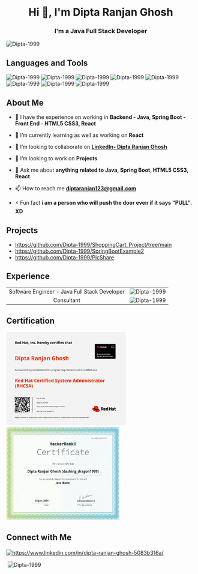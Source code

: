 <h1 align="center">Hi 👋, I'm Dipta Ranjan Ghosh</h1>
<h3 align="center">I'm a Java Full Stack Developer</h3>

<p align="left"> <img src="https://komarev.com/ghpvc/?username=Dipta-1999&label=Profile%20views&color=0e75b6&style=flat" alt="Dipta-1999" /> </p>

## Languages and Tools

<p align="left"> 
  <img src="https://res.cloudinary.com/practicaldev/image/fetch/s--3ix0rFmo--/c_imagga_scale,f_auto,fl_progressive,h_420,q_auto,w_1000/https://dev-to-uploads.s3.amazonaws.com/uploads/articles/dmmxiwgyuzodl7yqyuca.jpeg" alt="Dipta-1999" width="100px" height="45px"/> 
  <img src="https://cdn.clever-cloud.com/uploads/2023/06/java.svg" alt="Dipta-1999" width="100px" height="45px"/> <img src="https://miro.medium.com/v2/resize:fit:1400/1*TTM5AleQfFJ-mItttJROdg.jpeg" alt="Dipta-1999" width="100px" height="45px"/> <img src="https://cloud2data.com/wp-content/uploads/2023/01/HTML-CSS-Review.png" alt="Dipta-1999" width="`40px" height="50px"/> 
  <img src="https://miro.medium.com/v2/resize:fit:783/1*Kj8Eq401fP2ecTY8r9B89Q.png" alt="Dipta-1999" width="100px" height="50px"/>
  <img src="https://miro.medium.com/v2/resize:fit:733/1*D4AjT789uZObZcMr5MGcug.png" alt="Dipta-1999" width="140px" height="50px"/>
  <img src="https://logodix.com/logo/996400.png" alt="Dipta-1999" width="200px" height="50px"/>
  <img src="https://cdn0.iconfinder.com/data/icons/logos-brands-in-colors/128/react-512.png" alt="Dipta-1999" width="50px" height="50px"/>
</p>  


## About Me
  
- 🔭 I have the experience on working in **Backend - Java, Spring Boot - Front End - HTML5 CSS3, React**

- 🌱 I’m currently learning as well as working on **React**

- 👯 I’m looking to collaborate on **[LinkedIn- Dipta Ranjan Ghosh]([https://www.linkedin.com/in/ankit-pramanik-179765181/](https://www.linkedin.com/in/dipta-ranjan-ghosh-5083b316a/))**

- 🤝 I’m looking to work on **Projects**

- 💬 Ask me about **anything related to Java, Spring Boot, HTML5 CSS3, React**

- 📫 How to reach me **diptaranjan123@gmail.com**

- ⚡ Fun fact **i am a person who will push the door even if it says "PULL". XD**


## Projects
-  https://github.com/Dipta-1999/ShoppingCart_Project/tree/main
-  https://github.com/Dipta-1999/SpringBootExample2
-  https://github.com/Dipta-1999/PicShare


## Experience
<table>
  <tr>
    <td align="center">  Software Engineer - Java Full Stack Developer  </td>
    <td align="center"><img src="https://awsmp-logos.s3.amazonaws.com/77189bb8-0d9e-4b78-994b-c33a23c23472/11c74356c803508b8b24630a70b51052.png" alt="Dipta-1999" width="`60px" height="70px"/></td>
  </tr>
  <tr>
    <td align="center">  Consultant  </td>
    <td align="center"><img src="https://kuberox.com/wp-content/uploads/2023/06/kuberox_logo-155x86.png" alt="Dipta-1999" width="`60px" height="70px"/></td>
  </tr>
</table>

## Certification

<p><img src="https://github.com/Dipta-1999/Dipta-1999/blob/main/certificates/Red_Hat_Certified_System_Administrator__RHCSA__Badge20240531-8-fyy1vl-1.jpg" alt="Dipta-1999" width="320px" height="250px" />
<img src="https://github.com/Dipta-1999/Dipta-1999/blob/main/certificates/java_basic%20certificate-1.jpg" alt="Dipta-1999" width="300px" height="250px" /></p>
<!--<table>
  <tr>
    <th align="center">Name</th>
    <th align="center">Organization</th>
    <th align="center">Certificate ID</th>
  </tr>
  <tr>
    <td align="center"><img src="https://media.licdn.com/dms/image/D5622AQHoPeRL8b4fZw/feedshare-shrink_2048_1536/0/1717156874233?e=1720656000&v=beta&t=ukRCNJQXLzsY3Y2UHqbazg7aL2gVlNDmg6SZaJpdokQ" alt="Dipta-1999" width="140px" height="80px" /></td>
    <td align="center">Red Hat</td>
    <td align="center">240-085-571</td>
  </tr>
</table>-->

## Connect with Me
<p align="left">
<a href="https://www.linkedin.com/in/dipta-ranjan-ghosh-5083b316a/" target="blank"><img align="center" src="https://cdn.jsdelivr.net/npm/simple-icons@3.0.1/icons/linkedin.svg" alt="https://www.linkedin.com/in/dipta-ranjan-ghosh-5083b316a/" height="30" width="40" /></a>
</p>

<!--<a href="" target="_blank"> <img src="" alt="" width="40" height="40"/> </a> <a href="" target="_blank"> <img src="" alt="" width="40" height="40"/> </a> <a href="" target="_blank"> <img src="" alt="" width="40" height="40"/> </a>  --> 

<!--<p><img align="center" src="https://github-readme-stats.vercel.app/api/top-langs?username=Dipta-1999&show_icons=true&locale=en&layout=compact" height="195" width="495" alt="Dipta-1999" /></p>-->

<p>&nbsp;<img align="center" src="https://github-readme-stats.vercel.app/api?username=Dipta-1999&show_icons=true&locale=en" alt="Dipta-1999" /></p>





